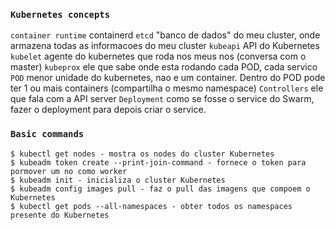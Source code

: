 
### `Kubernetes concepts`

`container runtime`  containerd
`etcd`  "banco de dados" do meu cluster, onde armazena todas as informacoes do meu cluster
`kubeapi`  API do Kubernetes
`kubelet`  agente do kubernetes que roda nos meus nos (conversa com o master)
`kubeprox`  ele que sabe onde esta rodando cada POD, cada servico
`POD`  menor unidade do kubernetes, nao e um container. Dentro do POD pode ter 1 ou mais containers (compartilha o mesmo namespace)
`Controllers`  ele que fala com a API server
`Deployment`  como se fosse o service do Swarm, fazer o deployment para depois criar o service.


### `Basic commands`

```
$ kubectl get nodes - mostra os nodes do cluster Kubernetes
$ kubeadm token create --print-join-command - fornece o token para pormover um no como worker
$ kubeadm init - inicializa o cluster Kubernetes
$ kubeadm config images pull - faz o pull das imagens que compoem o Kubernetes
$ kubectl get pods --all-namespaces - obter todos os namespaces presente do Kubernetes
```

